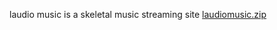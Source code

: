 laudio music is a skeletal music streaming site  [laudiomusic.zip](https://github.com/samuelchimdyy/laudiomusic.codingcity.tech/files/6329506/laudiomusic.zip)
 
